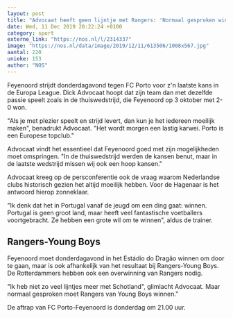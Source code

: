 ```yaml
---
layout: post
title: "Advocaat heeft geen lijntje met Rangers: 'Normaal gesproken winnen ze'"
date: Wed, 11 Dec 2019 20:22:24 +0100
category: sport
externe_link: "https://nos.nl/l/2314337"
image: "https://nos.nl/data/image/2019/12/11/613506/1008x567.jpg"
aantal: 220
unieke: 153
author: "NOS"
---
```


<p>Feyenoord strijdt donderdagavond tegen FC Porto voor z'n laatste kans in de Europa League. Dick Advocaat hoopt dat zijn team dan met dezelfde passie speelt zoals in de thuiswedstrijd, die Feyenoord op 3 oktober met 2-0 won.</p>
<p>"Als je met plezier speelt en strijd levert, dan kun je het iedereen moeilijk maken", benadrukt Advocaat. "Het wordt morgen een lastig karwei. Porto is een Europese topclub."</p>
<p>Advocaat vindt het essentieel dat Feyenoord goed met zijn mogelijkheden moet omspringen. "In de thuiswedstrijd werden de kansen benut, maar in de laatste wedstrijd missen wij ook een hoop kansen."</p>
<p>Advocaat kreeg op de persconferentie ook de vraag waarom Nederlandse clubs historisch gezien het altijd moeilijk hebben. Voor de Hagenaar is het antwoord hierop zonneklaar.</p>
<p>"Ik denk dat het in Portugal vanaf de jeugd om een ding gaat: winnen. Portugal is geen groot land, maar heeft veel fantastische voetballers voortgebracht. Ze hebben een grote wil om te winnen", aldus de trainer.</p>
<h2>Rangers-Young Boys</h2>
<p>Feyenoord moet donderdagavond in het Estádio do Dragão winnen om door te gaan, maar is ook afhankelijk van het resultaat bij Rangers-Young Boys. De Rotterdammers hebben ook een overwinning van Rangers nodig.</p>
<p>"Ik heb niet zo veel lijntjes meer met Schotland", glimlacht Advocaat. Maar normaal gesproken moet Rangers van Young Boys winnen."</p>
<p>De aftrap van FC Porto-Feyenoord is donderdag om 21.00 uur.</p>
